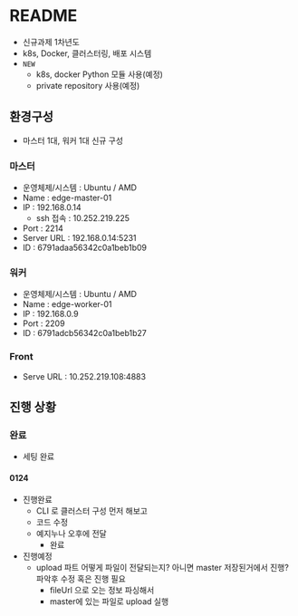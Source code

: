 # README

- 신규과제 1차년도
- k8s, Docker, 클러스터링, 배포 시스템
- `NEW` 
  - k8s, docker Python 모듈 사용(예정)
  - private repository 사용(예정)





## 환경구성

- 마스터 1대, 워커 1대 신규 구성



### 마스터

- 운영체제/시스템 : Ubuntu / AMD
- Name : edge-master-01
- IP : 192.168.0.14 
  - ssh 접속 : 10.252.219.225
- Port : 2214
- Server URL : 192.168.0.14:5231
- ID : 6791adaa56342c0a1beb1b09



### 워커

- 운영체제/시스템 : Ubuntu / AMD
- Name : edge-worker-01
- IP : 192.168.0.9 
- Port : 2209
- ID : 6791adcb56342c0a1beb1b27



### Front

- Serve URL : 10.252.219.108:4883





## 진행 상황



### 완료

- 세팅 완료





#### 0124

- 진행완료
  - CLI 로 클러스터 구성 먼저 해보고 
  - 코드 수정
  - 예지누나 오후에 전달
    - 완료
- 진행예정
  - upload 파트 어떻게 파일이 전달되는지? 아니면 master 저장된거에서 진행? 파악후 수정 혹은 진행 필요
    - fileUrl 으로 오는 정보 파싱해서
    - master에 있는 파일로 upload 실행